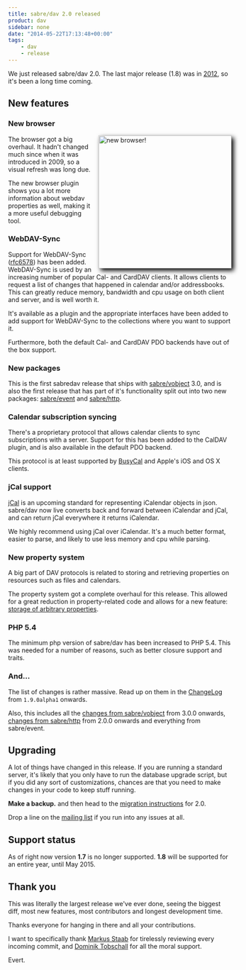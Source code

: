 ```yaml
---
title: sabre/dav 2.0 released
product: dav
sidebar: none
date: "2014-05-22T17:13:48+00:00"
tags:
    - dav
    - release
---
```


We just released sabre/dav 2.0. The last major release (1.8) was in [2012][1],
so it's been a long time coming.

New features
------------

### New browser

<a href="/img/posts/new-browser.png" style="float: right; padding-left: 10px;">
    <img src="/img/posts/new-browser.png" alt="new browser!" class="zoomAbleImage" width="300px" style="box-shadow: 5px 5px 10px #000"/>
</a>

The browser got a big overhaul. It hadn't changed much since when it was
introduced in 2009, so a visual refresh was long due.

The new browser plugin shows you a lot more information about webdav
properties as well, making it a more useful debugging tool.

### WebDAV-Sync

Support for WebDAV-Sync ([rfc6578][2]) has been added. WebDAV-Sync is used by
an increasing number of popular Cal- and CardDAV clients. It allows clients to
request a list of changes that happened in calendar and/or addressbooks. This
can greatly reduce memory, bandwidth and cpu usage on both client and server,
and is well worth it.

It's available as a plugin and the appropriate interfaces have been added to
add support for WebDAV-Sync to the collections where you want to support it.

Furthermore, both the default Cal- and CardDAV PDO backends have out of the
box support.


### New packages

This is the first sabredav release that ships with [sabre/vobject][3] 3.0, and
is also the first release that has part of it's functionality split out into
two new packages: [sabre/event][4] and [sabre/http][5].


### Calendar subscription syncing

There's a proprietary protocol that allows calendar clients to sync
subscriptions with a server. Support for this has been added to the CalDAV
plugin, and is also available in the default PDO backend.

This protocol is at least supported by [BusyCal][6] and Apple's iOS and OS X
clients.


### jCal support

[jCal][7] is an upcoming standard for representing iCalendar objects in json.
sabre/dav now live converts back and forward between iCalendar and jCal, and
can return jCal everywhere it returns iCalendar.

We highly recommend using jCal over iCalendar. It's a much better format,
easier to parse, and likely to use less memory and cpu while parsing.


### New property system

A big part of DAV protocols is related to storing and retrieving properties
on resources such as files and calendars.

The property system got a complete overhaul for this release. This allowed
for a great reduction in property-related code and allows for a new feature:
[storage of arbitrary properties][8].


### PHP 5.4

The minimum php version of sabre/dav has been increased to PHP 5.4. This was
needed for a number of reasons, such as better closure support and traits.

### And...

The list of changes is rather massive. Read up on them in the [ChangeLog][10]
from `1.9.0alpha1` onwards.

Also, this includes all the [changes from sabre/vobject][11] from 3.0.0 onwards,
[changes from sabre/http][12] from 2.0.0 onwards and everything from
sabre/event.


Upgrading
---------

A lot of things have changed in this release. If you are running a standard
server, it's likely that you only have to run the database upgrade script,
but if you did any sort of customizations, chances are that you need to make
changes in your code to keep stuff running.

**Make a backup.** and then head to the [migration instructions][9] for 2.0.

Drop a line on the [mailing list][14] if you run into any issues at all.


Support status
--------------

As of right now version **1.7** is no longer supported. **1.8** will be
supported for an entire year, until May 2015.


Thank you
---------

This was literally the largest release we've ever done, seeing the biggest
diff, most new features, most contributors and longest development time.

Thanks everyone for hanging in there and all your contributions.

I want to specifically thank [Markus Staab][13] for tirelessly reviewing every
incoming commit, and [Dominik Tobschall][14] for all the moral support.

Evert.

[1]: http://evertpot.com/sabredav-18-released-with-namespaces/
[2]: http://tools.ietf.org/html/rfc6578
[3]: /vobject
[4]: /event
[5]: /http
[6]: http://www.busymac.com/busycal/
[7]: http://tools.ietf.org/html/draft-ietf-jcardcal-jcal-10
[8]: /dav/properties
[9]: /dav/upgrade/1.8-to-2.0/
[10]: https://github.com/fruux/sabre-dav/blob/master/ChangeLog.md
[11]: https://github.com/fruux/sabre-vobject/blob/master/ChangeLog.md
[12]: https://github.com/fruux/sabre-http/blob/master/ChangeLog
[13]: https://github.com/staabm
[14]: http://groups.google.com/group/sabredav-discuss
